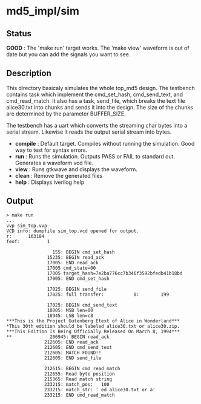 # md5_impl/sim

## Status

__GOOD__ : The 'make run' target works.  The 'make view'
waveform is out of date but you can add the signals
you want to see.

## Description

This directory basicaly simulates the whole top_md5
design.  The testbench contains task which implement
the cmd_set_hash, cmd_send_text, and cmd_read_match.
It also has a task, send_file, which breaks the text
file alice30.txt into chunks and sends it into the
design. The size of the chunks are determined by the
parameter BUFFER_SIZE.

The testbench has a uart which converts the
streaming char bytes into a serial stream.  Likewise
it reads the output serial stream into bytes.

* __compile__ : Default target. Compiles without running the simulation.  Good way to
  test for syntax errors.
* __run__ : Runs the simulation. Outputs PASS or FAIL to standard out.
  Generates a waveform vcd file.
* __view__ : Runs gtkwave and displays the waveform.
* __clean__ : Remove the generated files
* __help__ : Displays iverilog help

## Output

```
> make run
...
vvp sim_top.vvp
VCD info: dumpfile sim_top.vcd opened for output.
r:      163184
feof:          1

                 155: BEGIN cmd_set_hash
               15235: BEGIN read_ack
               17005: END read_ack
               17005 cmd_state=00
               17005 target_hash=7e2ba776cc7b346f3592bfedb41b18bd
               17005: END cmd_set_hash

               17025: BEGIN send_file
               17025: full transfer:           0:        199

               17025: BEGIN cmd_send_text
               18005: MSB len=00
               18945: LSB len=c8
***This is the Project Gutenberg Etext of Alice in Wonderland***
*This 30th edition should be labeled alice30.txt or alice30.zip.
***This Edition Is Being Officially Released On March 8, 1994***
**              206945: BEGIN read_ack
              212605: END read_ack
              212605: END cmd_send_text
              212605: MATCH FOUND!!
              212605: END send_file

              212615: BEGIN cmd_read_match
              212655: Read byte position
              215365: Read match string
              233215: match_pos:   100
              233215: match_str: ' ed alice30.txt or a'
              233215: END cmd_read_match
```



